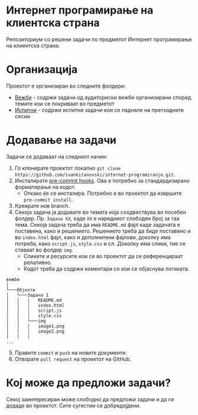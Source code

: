# Интернет програмирање на клиентска страна

Репозиториум со решени задачи по предметот Интернет програмирање на клиентска страна.

# Организација

Проектот е организиран во следните фолдери:

- [Вежби](вежби) - содржи задачи од аудиториски вежби организирани според темите кои се покриваат во предметот
- [Испитни](испитни) - содржи испитни задачи кои се паднале на претходните сесии

# Додавање на задачи

Задачи се додаваат на следниот начин:

1. Го клонирате проектот локално `git clone https://github.com/ivankitanovski/internet-programiranje.git`.
2. Инсталирате [pre-commit hooks](https://pre-commit.com/). Ова е потребно за стандардизирано форматирање на кодот. 
    - Откако ќе се инсталира. Потребно е во проектот да извршите `pre-commit install`.
3. Креирате нов branch.
4. Секоја задача ја додавате во темата која соодвествува во посебен фолдер. Пр. `Задача ХХ`, каде `XX` е наредниот слободен број за таа тема. Секоја задача треба да има `README.md` фајл каде задачата е поставена, како и решението. Решението треба да биде поставено и во `index.html` фајл, како и дополнитени фајлови, доколку има потреба, како `script.js`, `style.css` и сл. Доколку има слики, тие се ставаат во фолдер `img`.
    - Сликите и ресурсите кои се во проектот да се референцираат релативно.
    - Кодот треба да содржи коментари со кои се објаснува логиката.
```
вежби
│
└───Објекти
│   └───Задача 1
│   │   │   README.md
│   │   │   index.html
│   │   │   script.js
|   |   |   style.css
|   │   └───img
│   |   │   image1.png
│   |   │   image2.png
│   |   │
...
```
5. Правите `commit` и `push` на новите документи.
6. Отворатe `pull request` на проектот на GitHub.

# Кој може да предложи задачи?

Секој заинтересиран може слободно да предложи задачи и да ги додаде во проектот. Сите сугестии се добредојдени. 

